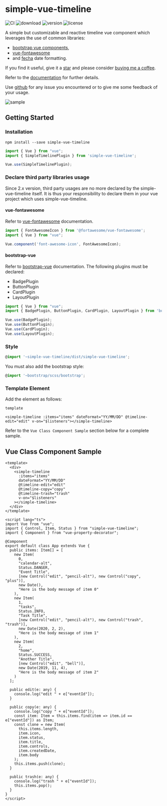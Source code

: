 # simple-vue-timeline
![CI](https://img.shields.io/travis/com/scottie34/simple-vue-timeline/master.svg?style=flat-square)
![download](https://img.shields.io/npm/dm/simple-vue-timeline.svg?style=flat-square)
![version](https://img.shields.io/npm/v/simple-vue-timeline.svg?style=flat-square)
![license](https://img.shields.io/badge/license-MIT-green.svg?style=flat-square)

A simple but customizable and reactive timeline vue component which leverages the use of common libraries:
 * [bootstrap vue components](https://bootstrap-vue.js.org/),
 * [vue-fontawesome](https://github.com/FortAwesome/vue-fontawesome) 
 * and [fecha](https://github.com/taylorhakes/fecha) date formatting.

If you find it useful, give it a [star](https://github.com/scottie34/simple-vue-timeline) and please consider [buying me a coffee](https://www.buymeacoffee.com/scottie34).

Refer to the [documentation](https://scottie34.github.io/simple-vue-timeline/) for further details.

Use [github](https://github.com/scottie34/simple-vue-timeline) for any issue you encountered or to give me some feedback of your usage.

![sample](https://raw.githubusercontent.com/scottie34/simple-vue-timeline/master/docs/simple-vue-timeline.png)


## Getting Started

### Installation
```
npm install --save simple-vue-timeline
```

```ts
import { Vue } from "vue";
import { SimpleTimelinePlugin } from 'simple-vue-timeline';

Vue.use(SimpleTimelinePlugin);
```

### Declare third party libraries usage
Since 2.x version, third party usages are no more declared by the simple-vue-timeline itself.
It is thus your responsibility to declare them in your vue project which uses simple-vue-timeline.

#### vue-fontawesome
Refer to [vue-fontawesome](https://github.com/FortAwesome/vue-fontawesome#usage) documentation.
```ts
import { FontAwesomeIcon } from '@fortawesome/vue-fontawesome'; 
import { Vue } from "vue";

Vue.component('font-awesome-icon', FontAwesomeIcon);
```

#### bootstrap-vue
Refer to [bootstrap-vue](https://bootstrap-vue.js.org/docs/) documentation.
The following plugins must be declared:
* BadgePlugin
* ButtonPlugin
* CardPlugin
* LayoutPlugin

```ts
import { Vue } from "vue";
import { BadgePlugin, ButtonPlugin, CardPlugin, LayoutPlugin } from 'bootstrap-vue';

Vue.use(BadgePlugin);
Vue.use(ButtonPlugin);
Vue.use(CardPlugin);
Vue.use(LayoutPlugin);
```

### Style
```ts
@import '~simple-vue-timeline/dist/simple-vue-timeline';
```

You must also add the bootstrap style:
```ts
@import '~bootstrap/scss/bootstrap';
```

### Template Element
Add the element as follows:

`template`
```vue
<simple-timeline :items="items" dateFormat="YY/MM/DD" @timeline-edit="edit" v-on="$listeners"></simple-timeline>
```

Refer to the `Vue Class Component Sample` section below for a complete sample.

## Vue Class Component Sample

```vue
<template>
  <div>
    <simple-timeline
      :items="items"
      dateFormat="YY/MM/DD"
      @timeline-edit="edit"
      @timeline-copy="copy"
      @timeline-trash="trash"
      v-on="$listeners"
    ></simple-timeline>
  </div>
</template>

<script lang="ts">
import Vue from "vue";
import { Control, Item, Status } from "simple-vue-timeline";
import { Component } from "vue-property-decorator";

@Component
export default class App extends Vue {
  public items: Item[] = [
    new Item(
      0,
      "calendar-alt",
      Status.DANGER,
      "Event Title",
      [new Control("edit", "pencil-alt"), new Control("copy", "plus")],
      new Date(),
      "Here is the body message of item 0"
    ),
    new Item(
      1,
      "tasks",
      Status.INFO,
      "Task Title",
      [new Control("edit", "pencil-alt"), new Control("trash", "trash")],
      new Date(2020, 2, 2),
      "Here is the body message of item 1"
    ),
    new Item(
      2,
      "home",
      Status.SUCCESS,
      "Another Title",
      [new Control("edit", "bell")],
      new Date(2019, 11, 4),
      "Here is the body message of item 2"
    )
  ];

  public edit(e: any) {
    console.log("edit " + e["eventId"]);
  }

  public copy(e: any) {
    console.log("copy " + e["eventId"]);
    const item: Item = this.items.find(item => item.id == e["eventId"]) as Item;
    const clone = new Item(
      this.items.length,
      item.icon,
      item.status,
      item.title,
      item.controls,
      item.createdDate,
      item.body
    );
    this.items.push(clone);
  }

  public trash(e: any) {
    console.log("trash " + e["eventId"]);
    this.items.pop();
  }
}
</script>
```

